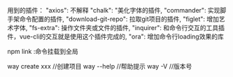 用到的插件：
"axios": 不解释
"chalk": "美化字体的插件,
"commander": 实现脚手架命令配置的插件,
"download-git-repo": 拉取git项目的插件,
"figlet": 增加艺术字体,
"fs-extra": 操作文件夹或文件的插件,
"inquirer": 和命令行交互的工具插件，vue-cli的交互就是使用这个插件完成的,
"ora": 增加命令行loading效果的库

npm link :命令挂载到全局

way create xxx //创建项目
way --help //帮助提示
way -V //版本号